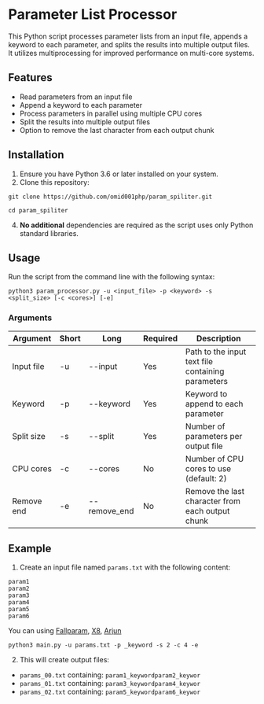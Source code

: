 # Parameter List Processor

This Python script processes parameter lists from an input file, appends a keyword to each parameter, and splits the results into multiple output files. It utilizes multiprocessing for improved performance on multi-core systems.

## Features

- Read parameters from an input file
- Append a keyword to each parameter
- Process parameters in parallel using multiple CPU cores
- Split the results into multiple output files
- Option to remove the last character from each output chunk

## Installation

1. Ensure you have Python 3.6 or later installed on your system.
2. Clone this repository:
   
```
git clone https://github.com/omid001php/param_spiliter.git
```

```
cd param_spiliter
```

4. 	**No additional** dependencies are required as the script uses only Python standard libraries.

## Usage

Run the script from the command line with the following syntax:

`python3 param_processor.py -u <input_file> -p <keyword> -s <split_size> [-c <cores>] [-e]`

### Arguments

| Argument | Short | Long | Required | Description |
|----------|-------|------|----------|-------------|
| Input file | -u | --input | Yes | Path to the input text file containing parameters |
| Keyword | -p | --keyword | Yes | Keyword to append to each parameter |
| Split size | -s | --split | Yes | Number of parameters per output file |
| CPU cores | -c | --cores | No | Number of CPU cores to use (default: 2) |
| Remove end | -e | --remove_end | No | Remove the last character from each output chunk |

## Example

1. Create an input file named `params.txt` with the following content:
```
param1
param2
param3
param4
param5
param6
```

You can using [Fallparam](https://github.com/ImAyrix/fallparams), [X8](https://github.com/Sh1Yo/x8), [Arjun](https://github.com/s0md3v/Arjun)

```
python3 main.py -u params.txt -p _keyword -s 2 -c 4 -e
```


2. This will create output files:
- `params_00.txt` containing: `param1_keywordparam2_keywor`
- `params_01.txt` containing: `param3_keywordparam4_keywor`
- `params_02.txt` containing: `param5_keywordparam6_keywor`


